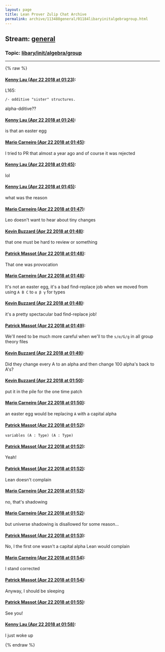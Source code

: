 ```yaml
---
layout: page
title: Lean Prover Zulip Chat Archive 
permalink: archive/113488general/01184libaryinitalgebragroup.html
---
```


## Stream: [general](index.html)
### Topic: [libary/init/algebra/group](01184libaryinitalgebragroup.html)

---


{% raw %}
#### [ Kenny Lau (Apr 22 2018 at 01:23)](https://leanprover.zulipchat.com/#narrow/stream/113488-general/topic/libary/init/algebra/group/near/125509188):
L165:
```lean
/- αdditive "sister" structures.
```
alpha-dditive??

#### [ Kenny Lau (Apr 22 2018 at 01:24)](https://leanprover.zulipchat.com/#narrow/stream/113488-general/topic/libary/init/algebra/group/near/125509229):
is that an easter egg

#### [ Mario Carneiro (Apr 22 2018 at 01:45)](https://leanprover.zulipchat.com/#narrow/stream/113488-general/topic/libary/init/algebra/group/near/125509785):
I tried to PR that almost a year ago and of course it was rejected

#### [ Kenny Lau (Apr 22 2018 at 01:45)](https://leanprover.zulipchat.com/#narrow/stream/113488-general/topic/libary/init/algebra/group/near/125509787):
lol

#### [ Kenny Lau (Apr 22 2018 at 01:45)](https://leanprover.zulipchat.com/#narrow/stream/113488-general/topic/libary/init/algebra/group/near/125509788):
what was the reason

#### [ Mario Carneiro (Apr 22 2018 at 01:47)](https://leanprover.zulipchat.com/#narrow/stream/113488-general/topic/libary/init/algebra/group/near/125509835):
Leo doesn't want to hear about tiny changes

#### [ Kevin Buzzard (Apr 22 2018 at 01:48)](https://leanprover.zulipchat.com/#narrow/stream/113488-general/topic/libary/init/algebra/group/near/125509877):
that one must be hard to review or something

#### [ Patrick Massot (Apr 22 2018 at 01:48)](https://leanprover.zulipchat.com/#narrow/stream/113488-general/topic/libary/init/algebra/group/near/125509879):
That one was provocation

#### [ Mario Carneiro (Apr 22 2018 at 01:48)](https://leanprover.zulipchat.com/#narrow/stream/113488-general/topic/libary/init/algebra/group/near/125509880):
It's not an easter egg, it's a bad find-replace job when we moved from using `A B C` to `α β γ` for types

#### [ Kevin Buzzard (Apr 22 2018 at 01:48)](https://leanprover.zulipchat.com/#narrow/stream/113488-general/topic/libary/init/algebra/group/near/125509881):
it's a pretty spectacular bad find-replace job!

#### [ Patrick Massot (Apr 22 2018 at 01:49)](https://leanprover.zulipchat.com/#narrow/stream/113488-general/topic/libary/init/algebra/group/near/125509887):
We'll need to be much more careful when we'll to the `s/α/G/g` in all group theory files

#### [ Kevin Buzzard (Apr 22 2018 at 01:49)](https://leanprover.zulipchat.com/#narrow/stream/113488-general/topic/libary/init/algebra/group/near/125509888):
Did they change every A to an alpha and then change 100 alpha's back to A's?

#### [ Kevin Buzzard (Apr 22 2018 at 01:50)](https://leanprover.zulipchat.com/#narrow/stream/113488-general/topic/libary/init/algebra/group/near/125509927):
put it in the pile for the one time patch

#### [ Mario Carneiro (Apr 22 2018 at 01:50)](https://leanprover.zulipchat.com/#narrow/stream/113488-general/topic/libary/init/algebra/group/near/125509930):
an easter egg would be replacing `A` with a capital alpha

#### [ Patrick Massot (Apr 22 2018 at 01:52)](https://leanprover.zulipchat.com/#narrow/stream/113488-general/topic/libary/init/algebra/group/near/125509980):
`variables (Α : Type) (A : Type)`

#### [ Patrick Massot (Apr 22 2018 at 01:52)](https://leanprover.zulipchat.com/#narrow/stream/113488-general/topic/libary/init/algebra/group/near/125509981):
Yeah!

#### [ Patrick Massot (Apr 22 2018 at 01:52)](https://leanprover.zulipchat.com/#narrow/stream/113488-general/topic/libary/init/algebra/group/near/125509983):
Lean doesn't complain

#### [ Mario Carneiro (Apr 22 2018 at 01:52)](https://leanprover.zulipchat.com/#narrow/stream/113488-general/topic/libary/init/algebra/group/near/125509984):
no, that's shadowing

#### [ Mario Carneiro (Apr 22 2018 at 01:52)](https://leanprover.zulipchat.com/#narrow/stream/113488-general/topic/libary/init/algebra/group/near/125509986):
but universe shadowing is disallowed for some reason...

#### [ Patrick Massot (Apr 22 2018 at 01:53)](https://leanprover.zulipchat.com/#narrow/stream/113488-general/topic/libary/init/algebra/group/near/125509991):
No, I the first one wasn't a capital alpha Lean would complain

#### [ Mario Carneiro (Apr 22 2018 at 01:54)](https://leanprover.zulipchat.com/#narrow/stream/113488-general/topic/libary/init/algebra/group/near/125510030):
I stand corrected

#### [ Patrick Massot (Apr 22 2018 at 01:54)](https://leanprover.zulipchat.com/#narrow/stream/113488-general/topic/libary/init/algebra/group/near/125510031):
Anyway, I should be sleeping

#### [ Patrick Massot (Apr 22 2018 at 01:55)](https://leanprover.zulipchat.com/#narrow/stream/113488-general/topic/libary/init/algebra/group/near/125510041):
See you!

#### [ Kenny Lau (Apr 22 2018 at 01:58)](https://leanprover.zulipchat.com/#narrow/stream/113488-general/topic/libary/init/algebra/group/near/125510125):
I just woke up


{% endraw %}

